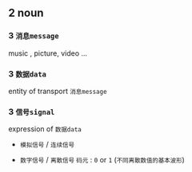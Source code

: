 ## 2 noun
### 3  `消息message` 
music , picture, video ...

### 3  `数据data` 
entity of transport `消息message` 

### 3  `信号signal` 
expression of `数据data` 

* `模拟信号` / `连续信号` 

* `数字信号` / `离散信号` 
`码元` : `0` or `1` (`不同离散数值的基本波形`)

